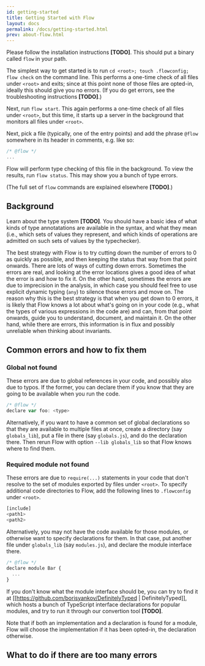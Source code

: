 ```yaml
---
id: getting-started
title: Getting Started with Flow
layout: docs
permalink: /docs/getting-started.html
prev: about-flow.html
---
```


Please follow the installation instructions **[TODO]**. This should put a binary called `flow` in your path. 

The simplest way to get started is to run `cd <root>; touch .flowconfig; flow check` on the command line. This performs a one-time check of all files under `<root>` and exits; since at this point none of those files are opted-in, ideally this should give you no errors. (If you do get errors, see the troubleshooting instructions **[TODO]**.)

Next, run `flow start`. This again performs a one-time check of all files under `<root>`, but this time, it starts up a server in the background that monitors all files under `<root>`.

Next, pick a file (typically, one of the entry points) and add the phrase `@flow` somewhere in its header in comments, e.g. like so:

```javascript
/* @flow */
...
```

Flow will perform type checking of this file in the background. To view the results, run `flow status`. This may show you a bunch of type errors.

(The full set of `flow` commands are explained elsewhere **[TODO]**.)

## Background

Learn about the type system **[TODO]**. You should have a basic idea of what kinds of type annotatations are available in the syntax, and what they mean (i.e., which sets of values they represent, and which kinds of operations are admitted on such sets of values by the typechecker).

The best strategy with Flow is to try cutting down the number of errors to 0 as quickly as possible, and then keeping the status that way from that point onwards. There are lots of ways of cutting down errors. Sometimes the errors are real, and looking at the error locations gives a good idea of what the error is and how to fix it. On the other hand, sometimes the errors are due to imprecision in the analysis, in which case you should feel free to use explicit dynamic typing (`any`) to silence those errors and move on. The reason why this is the best strategy is that when you get down to 0 errors, it is likely that Flow knows a lot about what's going on in your code (e.g., what the types of various expressions in the code are) and can, from that point onwards, guide you to understand, document, and maintain it. On the other hand, while there are errors, this information is in flux and possibly unreliable when thinking about invariants.

## Common errors and how to fix them

### Global not found

These errors are due to global references in your code, and possibly also due to typos. If the former, you can declare them if you know that they are going to be available when you run the code.

```javascript
/* @flow */
declare var foo: <type>
```

Alternatively, if you want to have a common set of global declarations so that they are available to multiple files at once, create a directory (say `globals_lib`), put a file in there (say `globals.js`), and do the declaration there. Then rerun Flow with option `--lib globals_lib` so that Flow knows where to find them.

### Required module not found

These errors are due to `require(...)` statements in your code that don't resolve to the set of modules exported by files under `<root>`. To specify additional code directories to Flow, add the following lines to `.flowconfig` under `<root>`.

```javascript
[include]
<path1>
<path2>
```

Alternatively, you may not have the code available for those modules, or otherwise want to specify declarations for them. In that case, put another file under `globals_lib` (say `modules.js`), and declare the module interface there.

```javascript
/* @flow */
declare module Bar {
  ...
}  
```

If you don't know what the module interface should be, you can try to find it at [[https://github.com/borisyankov/DefinitelyTyped | DefinitelyTyped]], which hosts a bunch of TypeScript interface declarations for popular modules, and try to run it through our convertion tool **[TODO]**.

Note that if both an implementation and a declaration is found for a module, Flow will choose the implementation if it has been opted-in, the declaration otherwise.

## What to do if there are too many errors





